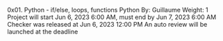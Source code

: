 0x01. Python - if/else, loops, functions
Python
 By: Guillaume
 Weight: 1
 Project will start Jun 6, 2023 6:00 AM, must end by Jun 7, 2023 6:00 AM
 Checker was released at Jun 6, 2023 12:00 PM
 An auto review will be launched at the deadline
